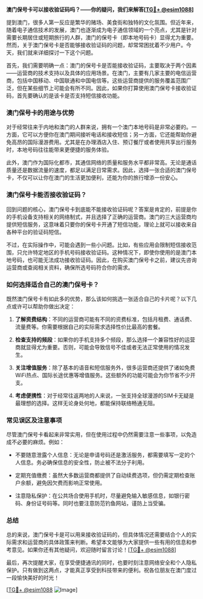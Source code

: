 **澳门保号卡可以接收验证码吗？——你的疑问，我们来解答[[TG💪+ @esim1088](https://t.me/s/esim1088)]**

提到澳门，很多人第一反应是繁华的赌场、美食街和独特的文化氛围。但近年来，随着电子通信技术的发展，澳门也逐渐成为电子通信领域的一个亮点，尤其是针对需要长期居住或短期旅行的人群，澳门的保号卡（即本地号码卡）显得尤为重要。然而，关于澳门保号卡是否能够接收验证码的问题，却常常困扰着不少用户。今天，我们就来详细探讨一下这个问题。

首先，我们需要明确一点：澳门的保号卡是否能接收验证码，主要取决于两个因素——运营商的技术支持以及具体的应用场景。在澳门，主要有几家主要的电信运营商，包括中国移动、中国联通和中国电信等。这些运营商提供的服务覆盖范围广泛，但在某些细节上可能会有所不同。因此，如果你打算使用澳门保号卡接收验证码，首先要确认的是该卡是否支持短信接收功能。

### **澳门保号卡的用途与优势**

对于经常往来于内地和澳门的人群来说，拥有一个澳门本地号码是非常必要的。一方面，它可以方便你在澳门期间接听电话和接收短信；另一方面，它还能帮助你避免高昂的国际漫游费用。尤其是在办理酒店入住、预订餐厅或者使用共享出行服务时，本地号码往往能带来更便捷的服务体验。

此外，澳门作为国际化都市，其通信网络的质量和服务水平都非常高。无论是通话质量还是数据流量的速度，都足以满足日常需求。因此，选择一张合适的澳门保号卡，不仅可以让你在澳门的生活更加便利，还能为你的旅行增添一份安心。

### **澳门保号卡能否接收验证码？**

回到问题的核心，澳门保号卡到底能不能接收验证码呢？答案是肯定的，前提是你的手机设备支持相关的网络制式，并且选择了正确的运营商。澳门的三大运营商均提供短信服务，这意味着只要你的保号卡开通了短信功能，理论上就可以接收来自各种平台的验证码短信。

不过，在实际操作中，可能会遇到一些小问题。比如，有些应用会限制短信接收范围，只允许特定地区的手机号码接收验证码。这种情况下，即使你使用的是澳门本地号码，也可能无法成功接收验证码。因此，在购买澳门保号卡之前，建议先咨询运营商或查阅相关资料，确保所选号码符合你的需求。

### **如何选择适合自己的澳门保号卡？**

既然澳门保号卡有如此多的优势，那么该如何挑选一张适合自己的卡片呢？以下几点或许可以帮助你做出决定：

1. **了解资费结构**：不同的运营商可能有不同的资费标准，包括月租费、通话费、流量费等。你需要根据自己的实际需求选择性价比最高的套餐。
   
2. **检查支持的频段**：如果你的手机支持多个频段，那么选择一个兼容性好的运营商就显得尤为重要。否则，可能会导致信号不佳或者无法正常使用的情况发生。

3. **关注增值服务**：除了基本的语音和短信服务外，很多运营商还提供了诸如免费WiFi热点、国际长途优惠等增值服务。这些额外的功能可能会为你节省不少开支。

4. **考虑便携性**：对于经常往返两地的人来说，一张支持全球漫游的SIM卡无疑是最理想的选择。这样无论身处何地，都能保持联络畅通无阻。

### **常见误区及注意事项**

尽管澳门保号卡看起来非常实用，但在使用过程中仍然需要注意一些事项，以免造成不必要的麻烦。例如：

- 不要随意泄露个人信息：无论是申请号码还是激活服务，都需要填写一定的个人信息。务必确保信息的安全性，防止被不法分子利用。
  
- 定期充值缴费：虽然大多数运营商都提供了自动续费选项，但仍需定期检查账户余额，避免因欠费而影响正常使用。

- 注意隐私保护：在公共场合使用手机时，尽量避免输入敏感信息，如银行密码、身份证号码等。同时也要注意防范钓鱼网站，谨防上当受骗。

### **总结**

总的来说，澳门保号卡是可以用来接收验证码的，但具体情况还需要结合个人的实际需求和运营商的具体政策来判断。希望本文能够为大家提供一些有用的信息和参考意见。如果你还有其他疑问，欢迎随时留言讨论！[[TG💪+ @esim1088](https://t.me/s/esim1088)]

最后，再次提醒大家，在享受便捷通讯的同时，也要时刻注意网络安全和个人隐私保护。只有做到这两点，才能真正享受到科技带来的便利。祝各位朋友在澳门度过一段愉快美好的时光！

[[TG💪+ @esim1088](https://t.me/s/esim1088) ![Image](https://i.postimg.cc/4NQfJmqS/Snipaste-2025-05-13-00-14-12.png)]